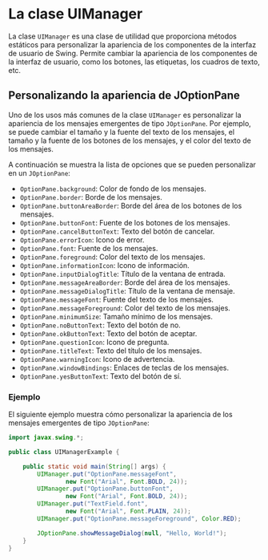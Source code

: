 # La clase UIManager

La clase `UIManager` es una clase de utilidad que proporciona métodos estáticos para personalizar la apariencia de los
componentes de la interfaz de usuario de Swing. Permite cambiar la apariencia de los componentes de la interfaz de
usuario, como los botones, las etiquetas, los cuadros de texto, etc.

## Personalizando la apariencia de JOptionPane

Uno de los usos más comunes de la clase `UIManager` es personalizar la apariencia de los mensajes emergentes de tipo
`JOptionPane`. Por ejemplo, se puede cambiar el tamaño y la fuente del texto de los mensajes, el tamaño y la fuente de
los botones de los mensajes, y el color del texto de los mensajes.

A continuación se muestra la lista de opciones que se pueden personalizar en un `JOptionPane`:

- `OptionPane.background`: Color de fondo de los mensajes.
- `OptionPane.border`: Borde de los mensajes.
- `OptionPane.buttonAreaBorder`: Borde del área de los botones de los mensajes.
- `OptionPane.buttonFont`: Fuente de los botones de los mensajes.
- `OptionPane.cancelButtonText`: Texto del botón de cancelar.
- `OptionPane.errorIcon`: Icono de error.
- `OptionPane.font`: Fuente de los mensajes.
- `OptionPane.foreground`: Color del texto de los mensajes.
- `OptionPane.informationIcon`: Icono de información.
- `OptionPane.inputDialogTitle`: Título de la ventana de entrada.
- `OptionPane.messageAreaBorder`: Borde del área de los mensajes.
- `OptionPane.messageDialogTitle`: Título de la ventana de mensaje.
- `OptionPane.messageFont`: Fuente del texto de los mensajes.
- `OptionPane.messageForeground`: Color del texto de los mensajes.
- `OptionPane.minimumSize`: Tamaño mínimo de los mensajes.
- `OptionPane.noButtonText`: Texto del botón de no.
- `OptionPane.okButtonText`: Texto del botón de aceptar.
- `OptionPane.questionIcon`: Icono de pregunta.
- `OptionPane.titleText`: Texto del título de los mensajes.
- `OptionPane.warningIcon`: Icono de advertencia.
- `OptionPane.windowBindings`: Enlaces de teclas de los mensajes.
- `OptionPane.yesButtonText`: Texto del botón de sí.

### Ejemplo

El siguiente ejemplo muestra cómo personalizar la apariencia de los mensajes emergentes de tipo `JOptionPane`:

```java
import javax.swing.*;

public class UIManagerExample {

    public static void main(String[] args) {
        UIManager.put("OptionPane.messageFont", 
                new Font("Arial", Font.BOLD, 24));
        UIManager.put("OptionPane.buttonFont", 
                new Font("Arial", Font.BOLD, 24));
        UIManager.put("TextField.font",
                new Font("Arial", Font.PLAIN, 24));
        UIManager.put("OptionPane.messageForeground", Color.RED);

        JOptionPane.showMessageDialog(null, "Hello, World!");
    }
}
```
